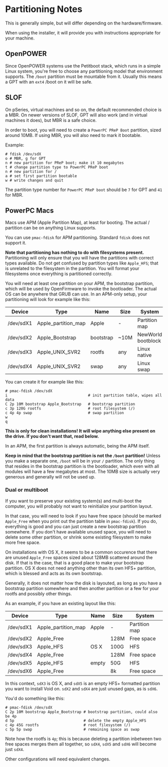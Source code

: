 # Partitioning Notes

This is generally simple, but will differ depending on the hardware/firmware.

When using the installer, it will provide you with instructions appropriate
for your machine.

## OpenPOWER

Since OpenPOWER systems use the Petitboot stack, which runs in a simple Linux
system, you're free to choose any partitioning model that environment supports.
The `/boot` partition must be mountable from it. Usually this means a GPT with
an `ext4` /boot on it will be safe.

## SLOF

On pSeries, virtual machines and so on, the default recommended choice is a
MBR. On newer versions of SLOF, GPT will also work (and in virtual machines
it does), but MBR is a safe choice.

In order to boot, you will need to create a `PowerPC PReP Boot` partition,
sized around 10MB. If using MBR, you will also need to mark it bootable.

Example:

```
# fdisk /dev/sdX
o # MBR, g for GPT
n # new partition for PReP boot; make it 10 megabytes
t # change partition type to PowerPC PReP boot
n # new partition for /
a # set first partition bootable
w # write changes and quit
```

The partition type number for `PowerPC PReP boot` should be `7` for GPT and
`41` for MBR.

## PowerPC Macs

Macs use APM (Apple Partition Map), at least for booting. The actual / partition
can be on anything Linux supports.

You can use `pmac-fdisk` for APM partitioning. Standard `fdisk` does not support it.

**Note that partitioning has nothing to do with filesystems present.**
Partitioning will only ensure that you will have the partitions with correct
types available. Do not get confused by partition types like `Apple_HFS`;
that is unrelated to the filesystem in the partition. You will format your
filesystems once everything is partitioned correctly.

You will need at least one partition on your APM, the bootstrap partition,
which will be used by OpenFirmware to invoke the bootloader. The actual OS
can be anywhere that GRUB can use. In an APM-only setup, your partitioning
will look for example like this:

| Device    | Type                | Name      | Size | System             |
| --------- | ------------------- | --------- | ---- | ------------------ |
| /dev/sdX1 | Apple_partition_map | Apple     | -    | Partition map      |
| /dev/sdX2 | Apple_Bootstrap     | bootstrap | ~10M | NewWorld bootblock |
| /dev/sdX3 | Apple_UNIX_SVR2     | rootfs    | any  | Linux native       |
| /dev/sdX4 | Apple_UNIX_SVR2     | swap      | any  | Linux swap         |

You can create it for example like this:

```
# pmac-fdisk /dev/sdX
i                                    # init partition table, wipes all data
C 2p 10M bootstrap Apple_Bootstrap   # bootstrap partition
c 3p 120G rootfs                     # root filesystem (/)
c 4p 4p swap                         # swap partition
w
q
```

**This is only for clean installations! It will wipe anything else present
on the drive. If you don't want that, read below.**

In an APM, the first partition is always automatic, being the APM itself.

**Keep in mind that the bootstrap partition is not the `/boot` partition!** Unless
you make a separate one, `/boot` will be in your `/` partition. The only thing that
resides in the bootstrap partition is the bootloader, which even with all modules
will have a few megabytes at most. The 10MB size is actually very generous and
generally will not be used up.

### Dual or multiboot

If you want to preserve your existing system(s) and multi-boot the computer, you
will probably not want to reinitialize your partition layout.

In that case, you will need to look if you have free space (should be marked
`Apple_Free` when you print out the partition table in `pmac-fdisk`). If you do,
everything is good and you can just create a new bootstrap partition somewhere.
If you don't have available unused space, you will need to delete some other
partition, or shrink some existing filesystem to make more free space.

On installations with OS X, it seems to be a common occurence that there are
unused `Apple_Free` spaces sized about 128MB scattered around the disk. If that
is the case, that is a good place to make your bootstrap partition. OS X does not
need anything other than its own HFS+ partition, which is blessed and acts as its
own bootstrap.

Generally, it does not matter how the disk is layouted, as long as you have a
bootstrap partition somewhere and then another partition or a few for your rootfs
and possibly other things.

As an example, if you have an existing layout like this:

| Device    | Type                | Name      | Size | System             |
| --------- | ------------------- | --------- | ---- | ------------------ |
| /dev/sdX1 | Apple_partition_map | Apple     | -    | Partition map      |
| /dev/sdX2 | Apple_Free          |           | 128M | Free space         |
| /dev/sdX3 | Apple_HFS           | OS X      | 100G | HFS                |
| /dev/sdX4 | Apple_Free          |           | 128M | Free space         |
| /dev/sdX5 | Apple_HFS           | empty     | 50G  | HFS                |
| /dev/sdX6 | Apple_Free          |           | 8k   | Free space         |

In this context, `sdX3` is OS X, and `sdX5` is an empty HFS+ formatted partition
you want to install Void on. `sdX2` and `sdX4` are just unused gaps, as is `sdX6`.

You'd do something like this:

```
# pmac-fdisk /dev/sdX
C 2p 10M bootstrap Apple_Bootstrap # bootstrap partition, could also be 4p
d 5p                               # delete the empty Apple_HFS
c 4p 45G rootfs                    # root filesystem (/)
c 5p 5p swap                       # remaining space as swap
```

Note how the rootfs is `4p`; this is because deleting a partition inbetween two
free spaces merges them all together, so `sdX4`, `sdX5` and `sdX6` will become
just `sdX4`.

Other configurations will need equivalent changes.
